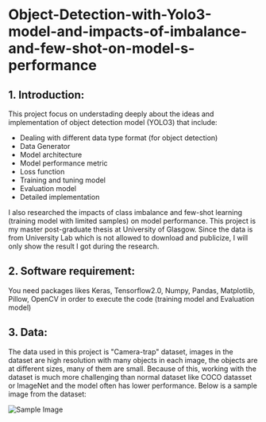 # Object-Detection-with-Yolo3-model-and-impacts-of-imbalance-and-few-shot-on-model-s-performance



## 1. Introduction:
This project focus on understading deeply about the ideas and implementation of object detection model (YOLO3) that include:
- Dealing with different data type format (for object detection)
- Data Generator
- Model architecture
- Model performance metric
- Loss function
- Training and tuning model
- Evaluation model
- Detailed implementation

I also researched the impacts of class imbalance and few-shot learning (training model with limited samples) on model performance. This project is my master post-graduate thesis at University of Glasgow. Since the data is from University Lab which is not allowed to download and publicize, I will only show the result I got during the research.

## 2. Software requirement:
You need packages likes Keras, Tensorflow2.0, Numpy, Pandas, Matplotlib, Pillow, OpenCV in order to execute the code (training model and Evaluation model)
## 3. Data:
The data used in this project is "Camera-trap" dataset, images in the dataset are high resolution with many objects in each image, the objects are at different sizes, many of them are small. Because of this, working with the dataset is much more challenging than normal dataset like COCO datasset or ImageNet and the model often has lower performance. Below is a sample image from the dataset:

![Sample Image](https://github.com/KEVIN-VN642/Object-Detection-with-Yolo3-model-and-impacts-of-imbalance-and-few-shot-on-model-s-performance/blob/main/yolo3/Sample%20Image.png)

